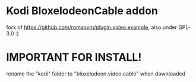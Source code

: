 # Kodi BloxelodeonCable addon

fork of https://github.com/romanvm/plugin.video.example, also under GPL-3.0 :)

# IMPORTANT FOR INSTALL!
rename the "kodi" folder to "bloxelodeon.video.cable" when downloaded
